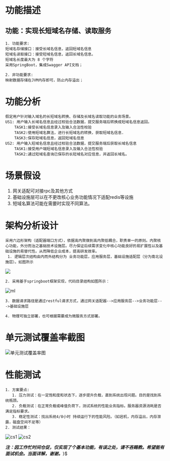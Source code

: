 
# 功能描述
  ##  功能：实现长短域名存储、读取服务
    1. 功能要求: 
    短域名存储接口：接受长域名信息，返回短域名信息
    短域名读取接口：接受短域名信息，返回长域名信息。
    短域名长度最大为 8 个字符
    采用SpringBoot，集成Swagger API文档；

    2. 非功能要求:
    映射数据存储在JVM内存即可，防止内存溢出；

# 功能分析
    假定用户针对输入域名的长短域名转换、存储及长域名读取功能的业务场景。
    US1: 用户输入长域名信息且经过校验合法数据，提交服务端后转换成短域名信息返回。
        TASK1:接受长域名信息录入及输入合法性校验
        TASK2:使用短域名算法，进行长短域名的转换，获取短域名信息.
        TASK3:保存短域名信息，返回短域名信息
    US2: 用户输入短域名信息且经过校验合法数据，提交服务端后获取长域名信息
        TASK1:接受用户端短域名信息录入及输入合法性校验
        TASK2:通过短域名查询已保存的长短域名对应信息，并返回长域名。
# 场景假设
   1.  网关适配可对接rpc及其他方式 
   2.  基础设施层可以在不更改核心业务功能情况下适配redis等设施
   3.  短域名算法可能在需要时实现不同算法。


# 架构分析设计
    采用六边形架构（适配器端口方式），依据高内聚做到高内聚低耦合，职责单一的原则。内聚核心功能，外分而治之基础技术设施层。尽力保证后续需求变化中核心功能良好的易扩展性以及基础设施的易替代性。从而降低企业成本，提高研发效率。  
     1. 逻辑层次结构由内而外结构分为 业务功能层，应用服务层，基础设施适配层（分为南北设施层）。如图所示
![](https://user-images.githubusercontent.com/91041551/138206183-1a9e2152-dd3c-45aa-8ae0-dd81183d3c2c.png)

    2. 采用基于springboot框架实现，代码目录结构如图所示：

![ml](https://user-images.githubusercontent.com/91041551/138206272-006ca2d8-ad2e-4a01-b188-03530ad10dff.png)
   
    3. 数据请求路径是通过restful请求方式，通过网关适配器-->应用服务层-->业务功能层--->基础设施层
     
    4. 物理可独立部署，也可根据需要成为微服务方式部署。

# 单元测试覆盖率截图
![单元测试覆盖率图](https://user-images.githubusercontent.com/91041551/138206316-eb1d0c6e-34ad-4f75-be6c-514d5959de67.png)

# 性能测试
    1. 方案要点:
       1. 压力测试：在一定饱和度和状态下，逐步提升负载，直到系统出现问题。目的是找到系统瓶颈。
       2. 负载测试：在正常负载或峰值负荷下，测试系统的性能业务指标。服务器资源消耗是否满足指标要求。
       3. 稳定性测试：找出系统4/8小时 持续运行下的性能风险。（如宕机，内存溢出，内存泄露，磁盘空间不足等）
    2. 测试结果：
    
![cs1](https://user-images.githubusercontent.com/91041551/138206429-a1284821-7695-42fd-9755-65d0ca1bfc79.png)
![cs2](https://user-images.githubusercontent.com/91041551/138206430-682fc071-7b48-4b3d-8c09-0e0913212fdd.png)

***注：因工作忙时间仓促，仅实现了个基本功能，有误之处，请不吝赐教。希望能有面试机会。当面详解，谢谢。***}$
      

